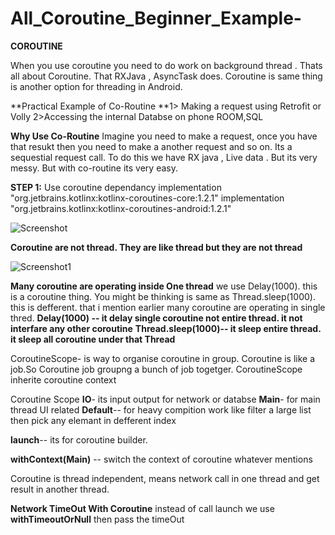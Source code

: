 # All_Coroutine_Beginner_Example-
**COROUTINE**

When you use coroutine you need to do work on background thread . Thats all about Coroutine. That RXJava , AsyncTask does. Coroutine is same thing is another option for threading in Android.

**Practical Example of Co-Routine
**1> Making a request using Retrofit or Volly
2>Accessing the internal Databse on phone ROOM,SQL

**Why Use Co-Routine**
Imagine you need to make a request, once you have that resukt then you need to make a another request and so on. Its a sequestial request call. To do this we have RX java , Live data . But its very messy. But with co-routine its very easy.

**STEP 1:**
Use coroutine dependancy
implementation "org.jetbrains.kotlinx:kotlinx-coroutines-core:1.2.1"
implementation "org.jetbrains.kotlinx:kotlinx-coroutines-android:1.2.1"

![Screenshot](https://user-images.githubusercontent.com/8407230/118372619-3dd31200-b5d0-11eb-8a01-986cfcba6adb.png)



**Coroutine are not thread. They are like thread but they are not thread** 

![Screenshot1](https://user-images.githubusercontent.com/8407230/118372683-7ecb2680-b5d0-11eb-816d-9534b39cbed7.png)

**Many coroutine are operating inside One thread**
we use Delay(1000). this is a coroutine thing. You might be thinking is same as Thread.sleep(1000).
this is defferent. that i mention earlier many coroutine are operating in single thred.
**Delay(1000) -- it delay single coroutine not entire thread. it not interfare any other coroutine**
**Thread.sleep(1000)-- it sleep entire thread. it sleep all coroutine under that Thread**


CoroutineScope- is way to organise coroutine in group. Coroutine is like a job.So Coroutine job groupng a bunch of job togetger. CoroutineScope inherite coroutine context

Coroutine Scope 
**IO**- its input output for network or databse
**Main**- for main thread UI related
**Default**-- for heavy compition work like filter a large list then pick any elemant in defferent index

**launch**-- its for coroutine builder.

**withContext(Main)** -- switch the context of coroutine whatever mentions


Coroutine is thread independent, means network call in one thread and get result in another thread.

**Network TimeOut With Coroutine**
instead of call launch we use **withTimeoutOrNull** then pass the timeOut
